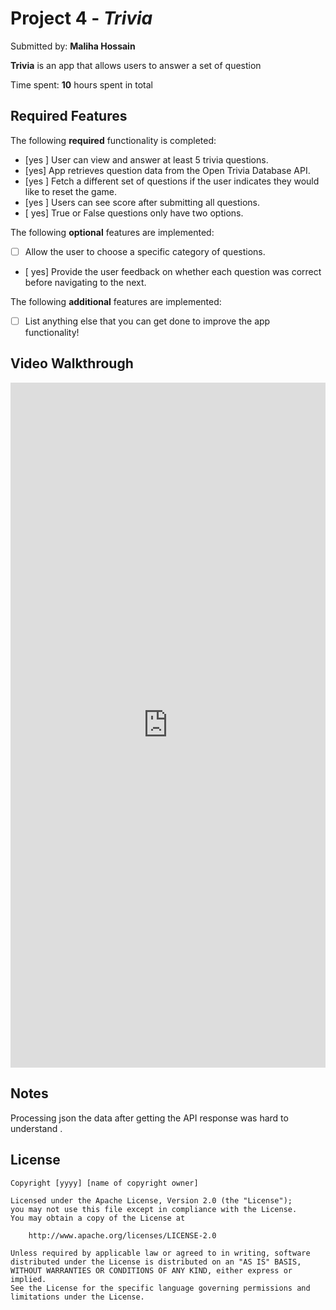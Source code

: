 # Project 4 - *Trivia*

Submitted by: **Maliha Hossain**

**Trivia** is an app that allows users to answer a set of question 

Time spent: **10** hours spent in total

## Required Features

The following **required** functionality is completed:

- [yes ] User can view and answer at least 5 trivia questions.
- [yes] App retrieves question data from the Open Trivia Database API.
- [yes ] Fetch a different set of questions if the user indicates they would like to reset the game.
- [yes ] Users can see score after submitting all questions.
- [ yes] True or False questions only have two options.


The following **optional** features are implemented:

- [ ] Allow the user to choose a specific category of questions.
- [ yes] Provide the user feedback on whether each question was correct before navigating to the next.

The following **additional** features are implemented:

- [ ] List anything else that you can get done to improve the app functionality!

## Video Walkthrough

<div style="position: relative; padding-bottom: 217.52265861027192%; height: 0;"><iframe src="https://www.loom.com/embed/070b836cc3a04740a4d455217fbbbef3?sid=53fa72e3-c6ad-45a9-b0ad-01c682414d48" frameborder="0" webkitallowfullscreen mozallowfullscreen allowfullscreen style="position: absolute; top: 0; left: 0; width: 100%; height: 100%;"></iframe></div>


## Notes

Processing json the data after getting the API response was hard to understand . 

## License

    Copyright [yyyy] [name of copyright owner]

    Licensed under the Apache License, Version 2.0 (the "License");
    you may not use this file except in compliance with the License.
    You may obtain a copy of the License at

        http://www.apache.org/licenses/LICENSE-2.0

    Unless required by applicable law or agreed to in writing, software
    distributed under the License is distributed on an "AS IS" BASIS,
    WITHOUT WARRANTIES OR CONDITIONS OF ANY KIND, either express or implied.
    See the License for the specific language governing permissions and
    limitations under the License.
